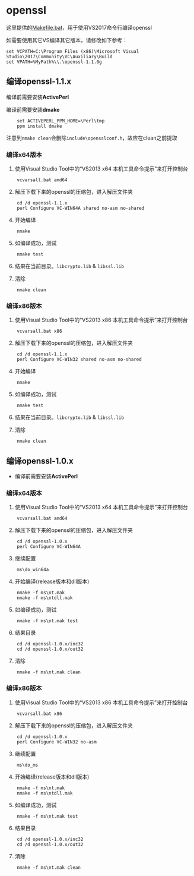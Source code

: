 ﻿# openssl

这里提供的[Makefile.bat](./Makefile.bat)，用于使用VS2017命令行编译openssl

如需要使用其它VS编译其它版本，请修改如下参考：

    set VCPATH=C:\Program Files (x86)\Microsoft Visual Studio\2017\Community\VC\Auxiliary\Build
    set VPATH=%MyPath%\\.\openssl-1.1.0g

## 编译openssl-1.1.x

编译前需要安装**ActivePerl**

编译前需要安装**dmake**
```
    set ACTIVEPERL_PPM_HOME=\Perl\tmp
    ppm install dmake
```

注意到`nmake clean`会删除`include\opensslconf.h`，故应在clean之前提取

### 编译x64版本

1. 使用Visual Studio Tool中的“VS2013 x64 本机工具命令提示”来打开控制台
```
    vcvarsall.bat amd64
```
2. 解压下载下来的openssl的压缩包，进入解压文件夹
```
    cd /d openssl-1.1.x
    perl Configure VC-WIN64A shared no-asm no-shared
```
4. 开始编译
```
    nmake
```
5. 如编译成功，测试
```
    nmake test
```
6. 结果在当前目录。`libcrypto.lib` & `libssl.lib`

7. 清除
```
    nmake clean
```
### 编译x86版本

1. 使用Visual Studio Tool中的“VS2013 x86 本机工具命令提示”来打开控制台
```
    vcvarsall.bat x86
```
2. 解压下载下来的openssl的压缩包，进入解压文件夹
```
    cd /d openssl-1.1.x
    perl Configure VC-WIN32 shared no-asm no-shared
```
4. 开始编译
```
    nmake
```
5. 如编译成功，测试
```
    nmake test
```
6. 结果在当前目录。`libcrypto.lib` & `libssl.lib`

7. 清除
```
    nmake clean
```
## 编译openssl-1.0.x

- 编译前需要安装**ActivePerl**

### 编译x64版本

1. 使用Visual Studio Tool中的“VS2013 x64 本机工具命令提示”来打开控制台
```
    vcvarsall.bat amd64
```
2. 解压下载下来的openssl的压缩包，进入解压文件夹
```
    cd /d openssl-1.0.x
    perl Configure VC-WIN64A
```
3. 继续配置
```
    ms\do_win64a
```
4. 开始编译(release版本和dll版本)
```
    nmake -f ms\nt.mak
    nmake -f ms\ntdll.mak
```
5. 如编译成功，测试
```
    nmake -f ms\nt.mak test
```
6. 结果目录
```
    cd /d openssl-1.0.x/inc32
    cd /d openssl-1.0.x/out32
```
7. 清除
```
    nmake -f ms\nt.mak clean
```
### 编译x86版本

1. 使用Visual Studio Tool中的“VS2013 x86 本机工具命令提示”来打开控制台
```
    vcvarsall.bat x86
```
2. 解压下载下来的openssl的压缩包，进入解压文件夹
```
    cd /d openssl-1.0.x
    perl Configure VC-WIN32 no-asm
```
3. 继续配置
```
    ms\do_ms
```
4. 开始编译(release版本和dll版本)
```
    nmake -f ms\nt.mak
    nmake -f ms\ntdll.mak
```
5. 如编译成功，测试
```
    nmake -f ms\nt.mak test
```
6. 结果目录
```
    cd /d openssl-1.0.x/inc32
    cd /d openssl-1.0.x/out32
```
7. 清除
```
    nmake -f ms\nt.mak clean
```